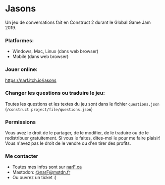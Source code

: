 # Jasons
Un jeu de conversations fait en Construct 2 durant le Global Game Jam 2019.

### Platformes:
* Windows, Mac, Linux (dans web browser)
* Mobile (dans web browser)

### Jouer online:
https://narf.itch.io/jasons


### Changer les questions ou traduire le jeu:
Toutes les questions et les textes du jeu sont dans le fichier `questions.json` (`/construct project/file/questions.json`)

### Permissions
Vous avez le droit de le partager, de le modifier, de le traduire ou de le redistribuer gratuitement. Si vous le faites, dites-moi le pour me faire plaisir! Vous n'avez pas le droit de le vendre ou d'en tirer des profits.



### Me contacter

* Toutes mes infos sont sur [narF.ca](http://narF.ca)
* Mastodon: [@narF@mstdn.fr](https://mstdn.fr/@narF)
* Ou ouvrez un ticket :)